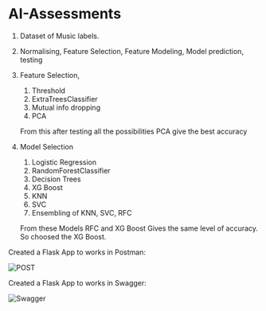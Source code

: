 # AI-Assessments
1. Dataset of Music labels.
2. Normalising, Feature Selection, Feature Modeling, Model prediction, testing
3. Feature Selection,
	1. Threshold
	2. ExtraTreesClassifier
	3. Mutual info dropping
	4. PCA

	From this after testing all the possibilities PCA give the best accuracy
4. Model Selection
	1. Logistic Regression
	2. RandomForestClassifier
	3. Decision Trees
	4. XG Boost
	5. KNN
	6. SVC
	7. Ensembling of KNN, SVC, RFC
	
	From these Models RFC and XG Boost Gives the same level of accuracy. So choosed the XG Boost.
  
  
Created a Flask App to works in Postman:
  
![POST](https://user-images.githubusercontent.com/86392043/134184740-b08897d8-57c8-4adb-a2c2-b70dbdce29a2.PNG)

Created a Flask App to works in Swagger:

![Swagger](https://user-images.githubusercontent.com/86392043/134184899-f89a10eb-1a9a-4cb7-830c-dffdc2892c15.PNG)
